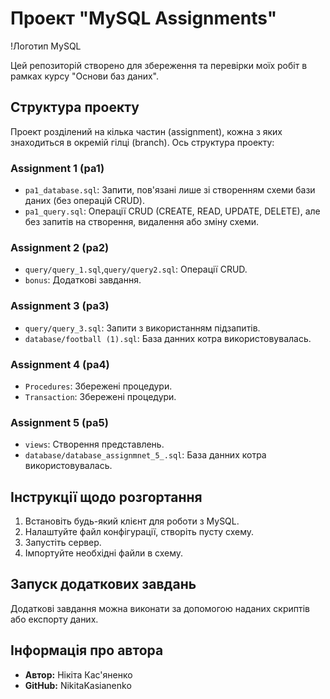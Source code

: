 # Проект "MySQL Assignments"

!Логотип MySQL

Цей репозиторій створено для збереження та перевірки моїх робіт в рамках курсу "Основи баз даних".

## Структура проекту

Проект розділений на кілька частин (assignment), кожна з яких знаходиться в окремій гілці (branch). Ось структура проекту:

### Assignment 1 (pa1)

- `pa1_database.sql`: Запити, пов'язані лише зі створенням схеми бази даних (без операцій CRUD).
- `pa1_query.sql`: Операції CRUD (CREATE, READ, UPDATE, DELETE), але без запитів на створення, видалення або зміну схеми.

### Assignment 2 (pa2)

- `query/query_1.sql`,`query/query2.sql`: Операції CRUD.
- `bonus`: Додаткові завдання.

### Assignment 3 (pa3)

- `query/query_3.sql`: Запити з використанням підзапитів.
- `database/football (1).sql`: База данних котра використовувалась.

### Assignment 4 (pa4)

- `Procedures`: Збережені процедури.
- `Transaction`: Збережені процедури.

### Assignment 5 (pa5)

- `views`: Створення представлень.
- `database/database_assignmnet_5_.sql`: База данних котра використовувалась.

## Інструкції щодо розгортання

1. Встановіть будь-який клієнт для роботи з MySQL.
2. Налаштуйте файл конфігурації, створіть пусту схему.
3. Запустіть сервер.
4. Імпортуйте необхідні файли в схему.

## Запуск додаткових завдань

Додаткові завдання можна виконати за допомогою наданих скриптів або експорту даних.

## Інформація про автора

- **Автор:** Нікіта Кас'яненко
- **GitHub:** NikitaKasianenko
